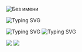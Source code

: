 

![Без имени](https://user-images.githubusercontent.com/116648428/198315226-8e8b9b73-e644-4b0a-acf3-d48755601465.jpg)

![Typing SVG](https://readme-typing-svg.herokuapp.com?color=%2336BCF7&lines=About+me)

![Typing SVG](https://readme-typing-svg.herokuapp.com?color=%2336BCF7&lines=I'am+Beginner+programmer)
![Typing SVG](https://readme-typing-svg.herokuapp.com?color=%2336BCF7&lines=Tehnologies+that+I+use)

<img src="https://img.shields.io/badge/HTML-black?style=for-the-badge&logo=html5&logoColor=red"/> <img src="https://img.shields.io/badge/Css-black?style=for-the-badge&logo=css3&logoColor=blue"/>




